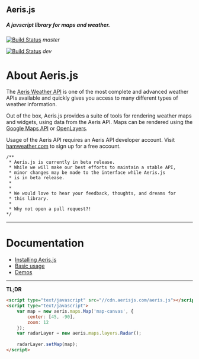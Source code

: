 Aeris.js
-----------------

##### A javscript library for maps and weather.

[![Build Status](https://secure.travis-ci.org/aerisweather/aerisjs.png?branch=master)](http://travis-ci.org/hamweather/aerisjs) *master*

[![Build Status](https://secure.travis-ci.org/aerisweather/aerisjs.png?branch=dev)](http://travis-ci.org/hamweather/aerisjs)
 *dev*

# About Aeris.js

The [Aeris Weather API](http://www.hamweather.com/support/documentation/aeris/) is one of the most complete and advanced weather APIs available and quickly gives you access to many different types of weather information. 

Out of the box, Aeris.js provides a suite of tools for rendering weather maps and widgets, using data from the Aeris API. Maps can be rendered using the [Google Maps API](https://developers.google.com/maps/) or [OpenLayers](http://openlayers.org/).

Usage of the Aeris API requires an Aeris API developer account. Visit [hamweather.com](http://www.hamweather.com/products/aeris-api/pricing/) to sign up for a free account.

```
/**
 * Aeris.js is currently in beta release.
 * While we will make our best efforts to maintain a stable API,
 * minor changes may be made to the interface while Aeris.js
 * is in beta release. 
 *
 *
 * We would love to hear your feedback, thoughts, and dreams for
 * this library.
 *
 * Why not open a pull request?!
*/
```

----------


# Documentation

* [Installing Aeris.js](docs/install.md)
* [Basic usage](docs/usage.md)
* [Demos](docs/demos.md)

----------

**TL;DR**
```html
<script type="text/javascript" src="//cdn.aerisjs.com/aeris.js"></script>
<script type="text/javascript">
    var map = new aeris.maps.Map('map-canvas', {
        center: [45, -90],
        zoom: 12
    });
    var radarLayer = new aeris.maps.layers.Radar();
    
    radarLayer.setMap(map);
</script>
```
